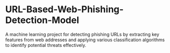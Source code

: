 # URL-Based-Web-Phishing-Detection-Model
A machine learning project for detecting phishing URLs by extracting key features from web addresses and applying various classification algorithms to identify potential threats effectively.
